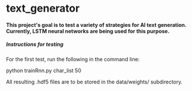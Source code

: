 # text_generator

#### This project's goal is to test a variety of strategies for AI text generation. Currently, LSTM neural networks are being used for this purpose.

##### Instructions for testing

For the first test, run the following in the command line:

python trainRnn.py char_list 50

All resulting .hdf5 files are to be stored in the data/weights/ subdirectory.
